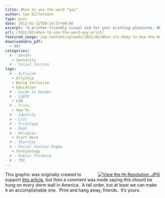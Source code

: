 ```yaml
---
title: When to use the word “gay”
author: Sam Killermann
type: post
date: 2012-02-12T00:14:57+00:00
excerpt: "A printer-friendly visual aid for your printing pleasures. What is gay, and what isn't."
url: /2012/02/when-to-use-the-word-gay-print/
featured_image: /wp-content/uploads/2012/02/When-its-Okay-To-Use-the-Word-Gay.jpg
downloadable_pdf:
  - 987
categories: 
  # - Gender
   - Sexuality
  # - Social Justice
tags:
  # - Activism
   - Allyship
   - Being Inclusive
   - Education
  # - Guide to Gender
  # - LGBTQ
   - LGB
  # - Trans
   - How-To
  # - Identity
  # - List
  # - Privilege
  # - Rant
  # - Religion
   - Start Here
  # - Shorties
  # - Social Justice Dogma
   - Terminology
  # - Public Thinking
  # - TMI
---
```

<a style="float: right;" href="/wp-content/uploads/2012/02/1600-When-its-Okay.jpg" target="_blank"><img class="lazy-load" data-src="/wp-content/themes/thesis/custom/images/view-hi-resolution-jpg.jpg" alt="View the Hi-Resolution .JPG" /></a>

This graphic was originally created to support [this article][1], but then a comment was made saying this should be hung on every dorm wall in America.  A tall order, but at least we can make it an accomplishable one.  Print and hang away, friends.  It&#8217;s yours.

 [1]: /2011/12/if-you-call-someone-gay-he-better-be-a-guy-who-likes-guys/ "If you call someone gay, he better be a guy who likes guys."